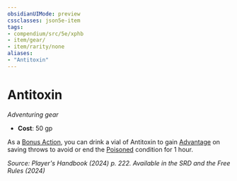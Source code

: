 ```yaml
---
obsidianUIMode: preview
cssclasses: json5e-item
tags:
- compendium/src/5e/xphb
- item/gear/
- item/rarity/none
aliases: 
- "Antitoxin"
---
```

# Antitoxin
*Adventuring gear*  


- **Cost**: 50 gp

As a [Bonus Action](/3-Mechanics/CLI/variant-rules/bonus-action-xphb.md), you can drink a vial of Antitoxin to gain [Advantage](/3-Mechanics/CLI/variant-rules/advantage-xphb.md) on saving throws to avoid or end the [Poisoned](conditions.md#Poisoned) condition for 1 hour.

*Source: Player's Handbook (2024) p. 222. Available in the <span title='Systems Reference Document (5.2)'>SRD</span> and the Free Rules (2024)*